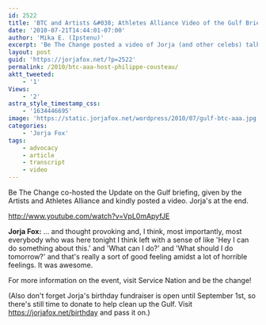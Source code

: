 ```yaml
---
id: 2522
title: 'BTC and Artists &#038; Athletes Alliance Video of the Gulf Briefing'
date: '2010-07-21T14:44:01-07:00'
author: 'Mika E. (Ipstenu)'
excerpt: 'Be The Change posted a video of Jorja (and other celebs) talking about how helpful the Artists & Athletes presentation was.'
layout: post
guid: 'https://jorjafox.net/?p=2522'
permalink: /2010/btc-aaa-host-philippe-cousteau/
aktt_tweeted:
    - '1'
Views:
    - '2'
astra_style_timestamp_css:
    - '1634446695'
image: 'https://static.jorjafox.net/wordpress/2010/07/gulf-btc-aaa.jpg'
categories:
    - 'Jorja Fox'
tags:
    - advocacy
    - article
    - transcript
    - video
---
```


Be The Change co-hosted the Update on the Gulf briefing, given by the Artists and Athletes Alliance and kindly posted a video.  Jorja's at the end.

http://www.youtube.com/watch?v=VpL0mApyfJE

**Jorja Fox:** ... and thought provoking and, I think, most importantly, most everybody who was here tonight I think left with a sense of like 'Hey I can do something about this.' and 'What can I do?' and 'What should I do tomorrow?' and that's really a sort of good feeling amidst a lot of horrible feelings.  It was awesome.

For more information on the event, visit Service Nation and be the change!

(Also don't forget Jorja's birthday fundraiser is open until September 1st, so there's still time to donate to help clean up the Gulf.  Visit <a href="https://jorjafox.net/birthday">https://jorjafox.net/birthday</a> and pass it on.)
